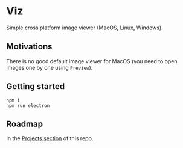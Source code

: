 # Viz

Simple cross platform image viewer (MacOS, Linux, Windows).

## Motivations

There is no good default image viewer for MacOS (you need to open images one by one using `Preview`).

## Getting started

`npm i` <br>
`npm run electron`

## Roadmap

In the [Projects section](./projects/1) of this repo.
